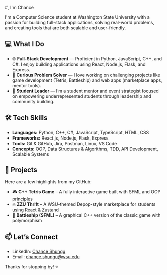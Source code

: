 #, I'm Chance

I'm a Computer Science student at Washington State University with a passion for building full-stack applications, solving real-world problems, and creating tools that are both scalable and user-friendly.

## 💻 What I Do

- 🌐 **Full-Stack Development** — Proficient in Python, JavaScript, C++, and C#. I enjoy building applications using React, Node.js, Flask, and Express.
- 🧠 **Curious Problem Solver** — I love working on challenging projects like game development (Tetris, Battleship) and web apps (marketplace apps, mentor tools).
- 👥 **Student Leader** — I’m a student mentor and event strategist focused on empowering underrepresented students through leadership and community building.

## 🛠️ Tech Skills

- **Languages:** Python, C++, C#, JavaScript, TypeScript, HTML, CSS
- **Frameworks:** React.js, Node.js, Flask, Express
- **Tools:** Git & GitHub, Jira, Postman, Linux, VS Code
- **Concepts:** OOP, Data Structures & Algorithms, TDD, API Development, Scalable Systems

## 🚀 Projects

Here are a few highlights from my GitHub:
- 🎮 **C++ Tetris Game** – A fully interactive game built with SFML and OOP principles  
- 🔥 **ZZU Thrift** – A WSU-themed Depop-style marketplace for students using React & Zustand  
- 🚢 **Battleship (SFML)** – A graphical C++ version of the classic game with polymorphism

## 📫 Let’s Connect

- LinkedIn: [Chance Shungu](https://www.linkedin.com/in/chanc%C3%A9-shungu-88a39b260/)
- Email: chance.shungu@wsu.edu

Thanks for stopping by! ⭐

